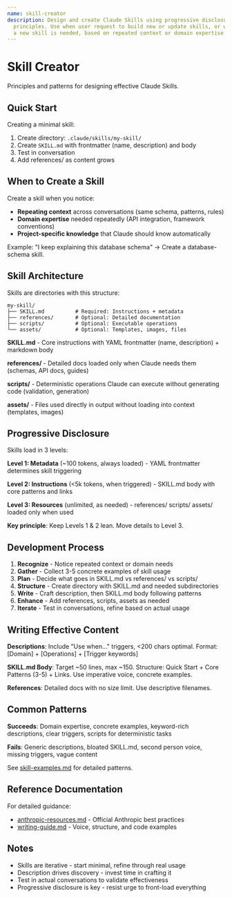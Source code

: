 ```yaml
---
name: skill-creator
description: Design and create Claude Skills using progressive disclosure
  principles. Use when user request to build new or update skills, or when realizing
  a new skill is needed, based on repeated context or domain expertise.
---
```


# Skill Creator

Principles and patterns for designing effective Claude Skills.

## Quick Start

Creating a minimal skill:

1. Create directory: `.claude/skills/my-skill/`
2. Create `SKILL.md` with frontmatter (name, description) and body
3. Test in conversation
4. Add references/ as content grows

## When to Create a Skill

Create a skill when you notice:

- **Repeating context** across conversations (same schema, patterns, rules)
- **Domain expertise** needed repeatedly (API integration, framework conventions)
- **Project-specific knowledge** that Claude should know automatically

Example: "I keep explaining this database schema" → Create a database-schema skill.

## Skill Architecture

Skills are directories with this structure:

```
my-skill/
├── SKILL.md          # Required: Instructions + metadata
├── references/       # Optional: Detailed documentation
├── scripts/          # Optional: Executable operations
└── assets/           # Optional: Templates, images, files
```

**SKILL.md** - Core instructions with YAML frontmatter (name, description) + markdown body

**references/** - Detailed docs loaded only when Claude needs them (schemas, API docs, guides)

**scripts/** - Deterministic operations Claude can execute without generating code (validation, generation)

**assets/** - Files used directly in output without loading into context (templates, images)

## Progressive Disclosure

Skills load in 3 levels:

**Level 1: Metadata** (~100 tokens, always loaded) - YAML frontmatter determines skill triggering

**Level 2: Instructions** (<5k tokens, when triggered) - SKILL.md body with core patterns and links

**Level 3: Resources** (unlimited, as needed) - references/ scripts/ assets/ loaded only when used

**Key principle**: Keep Levels 1 & 2 lean. Move details to Level 3.

## Development Process

1. **Recognize** - Notice repeated context or domain needs
2. **Gather** - Collect 3-5 concrete examples of skill usage
3. **Plan** - Decide what goes in SKILL.md vs references/ vs scripts/
4. **Structure** - Create directory with SKILL.md and needed subdirectories
5. **Write** - Craft description, then SKILL.md body following patterns
6. **Enhance** - Add references, scripts, assets as needed
7. **Iterate** - Test in conversations, refine based on actual usage

## Writing Effective Content

**Descriptions**: Include "Use when..." triggers, <200 chars optimal.
Format: [Domain] + [Operations] + [Trigger keywords]

**SKILL.md Body**: Target ~50 lines, max ~150. Structure: Quick Start + Core Patterns (3-5) + Links. Use imperative voice, concrete examples.

**References**: Detailed docs with no size limit. Use descriptive filenames.

## Common Patterns

**Succeeds**: Domain expertise, concrete examples, keyword-rich descriptions, clear triggers, scripts for deterministic tasks

**Fails**: Generic descriptions, bloated SKILL.md, second person voice, missing triggers, vague content

See [skill-examples.md](references/skill-examples.md) for detailed patterns.

## Reference Documentation

For detailed guidance:

- [anthropic-resources.md](references/anthropic-resources.md) - Official Anthropic best practices
- [writing-guide.md](references/writing-guide.md) - Voice, structure, and code examples

## Notes

- Skills are iterative - start minimal, refine through real usage
- Description drives discovery - invest time in crafting it
- Test in actual conversations to validate effectiveness
- Progressive disclosure is key - resist urge to front-load everything
